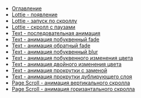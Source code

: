 <!-- markdownlint-disable MD041 -->
* [Оглавление](/README.md)
* [Lottie - появление](/pages/lottie.md)
* [Lottie - запуск по скроллу](/pages/lottieStartByScroll.md)
* [Lottie - скролл с паузами](/pages/lottieWithPause.md)
* [Text - последовательная анимация](/pages/stairs-text-animation.md)
* [Text - анимация побуквенный fade](/pages/change-fade-text-animation.md)
* [Text - анимация обратный fade](/pages/change-backfade-text-animation.md)
* [Text - анимация побуквенный blur](/pages/change-blur-text-animation.md)
* [Text - анимация побуквенного изменения цвета](/pages/change-colorLR-text-animation.md)
* [Text - анимация двойного изменения цвета](/pages/change-colorLRRL-text-animation.md)
* [Text - анимация прокрутки с заменой](/pages/counter-t1.md)
* [Text - анимация прокрутки дублирующего слоя](/pages/counter-t2.md)
* [Page Scroll - анимация вертикального скролла](/pages/page-vertical-scroll.md)
* [Page Scroll - анимация горизантального скролла](/pages/page-horizontal-scroll.md)
<!-- markdownlint-disable MD041 -->

